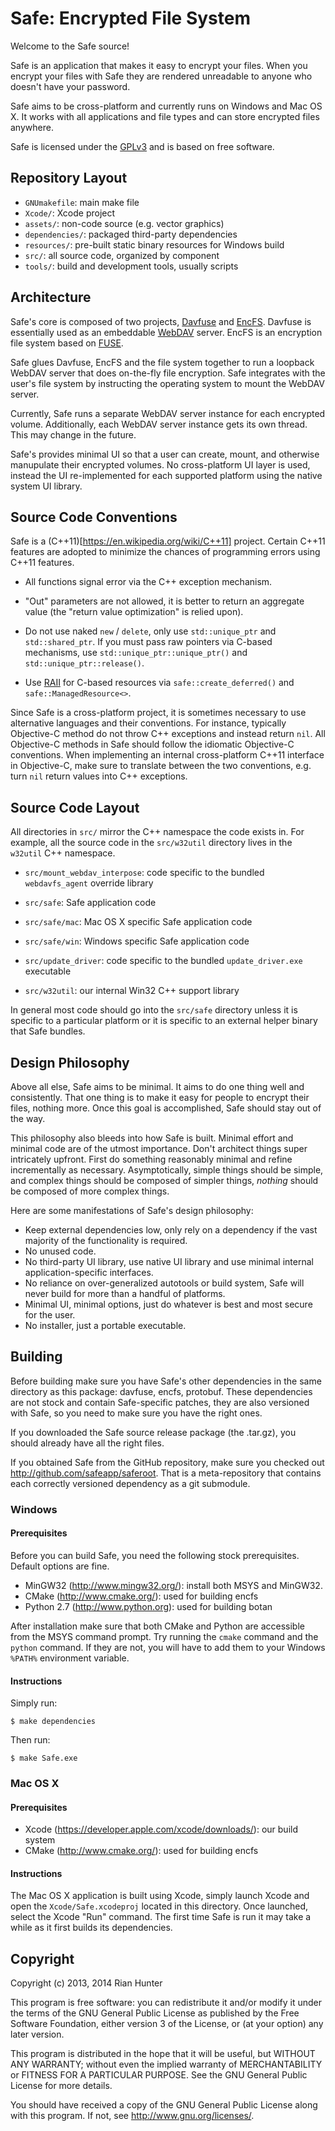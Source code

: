 # Safe: Encrypted File System

Welcome to the Safe source!

Safe is an application that makes it easy to
encrypt your files. When you encrypt your files with Safe
they are rendered unreadable to anyone who doesn't have your
password.

Safe aims to be cross-platform and currently runs on Windows and
Mac OS X. It works with all applications and file types and
can store encrypted files anywhere.

Safe is licensed under the [GPLv3](http://www.gnu.org/licenses/gpl-3.0.html) and is based on free software.

## Repository Layout

* `GNUmakefile`: main make file
* `Xcode/`: Xcode project
* `assets/`: non-code source (e.g. vector graphics)
* `dependencies/`: packaged third-party dependencies
* `resources/`: pre-built static binary resources for Windows build
* `src/`: all source code, organized by component
* `tools/`: build and development tools, usually scripts

## Architecture

Safe's core is composed of two projects, [Davfuse](http://github.com/rianhunter/davfuse) and [EncFS](http://www.arg0.net/encfs).
Davfuse is essentially used as an embeddable [WebDAV](http://webdav.org/) server.
EncFS is an encryption file system based on [FUSE](http://fuse.sourceforge.net/).

Safe glues Davfuse, EncFS and the file
system together to run a loopback WebDAV server that does on-the-fly
file encryption. Safe integrates with the user's
file system by instructing the operating system to
mount the WebDAV server.

Currently, Safe runs a separate WebDAV server instance for
each encrypted volume. Additionally, each WebDAV server instance
gets its own thread. This may change in the future.

Safe's provides minimal UI so that a user can create, mount,
and otherwise manupulate their encrypted
volumes. No cross-platform UI layer is used, instead the UI
re-implemented for each supported platform using the native
system UI library.

## Source Code Conventions

Safe is a (C++11)[https://en.wikipedia.org/wiki/C++11] project.
Certain C++11 features are adopted to
minimize the chances of programming errors using C++11 features.

* All functions signal error via the C++ exception mechanism.

* "Out" parameters are not allowed, it is better to return an
  aggregate value (the "return value optimization" is relied upon).

* Do not use naked `new` / `delete`, only use `std::unique_ptr` and
  `std::shared_ptr`. If you must pass raw pointers via C-based
  mechanisms, use `std::unique_ptr::unique_ptr()` and
  `std::unique_ptr::release()`.

* Use [RAII](https://en.wikipedia.org/wiki/RAII) 
  for C-based resources via `safe::create_deferred()` and
  `safe::ManagedResource<>`.

Since Safe is a cross-platform project, it is sometimes necessary
to use alternative languages and their conventions. For instance,
typically Objective-C method do not throw C++ exceptions and
instead return `nil`. All Objective-C methods in Safe should follow
the idiomatic Objective-C conventions. When implementing an internal
cross-platform C++11 interface in Objective-C, make sure to translate
between the two conventions, e.g. turn `nil` return values into C++
exceptions.

## Source Code Layout

All directories in `src/` mirror the C++ namespace the code exists
in. For example, all the source code in the `src/w32util` directory
lives in the `w32util` C++ namespace.

* `src/mount_webdav_interpose`: code specific to the bundled
   `webdavfs_agent` override library

* `src/safe`: Safe application code

* `src/safe/mac`: Mac OS X specific Safe application code

* `src/safe/win`: Windows specific Safe application code

* `src/update_driver`: code specific to the bundled
  `update_driver.exe` executable

* `src/w32util`: our internal Win32 C++ support library

In general most code should go into the `src/safe` directory unless
it is specific to a particular platform or it is specific to an
external helper binary that Safe bundles.

## Design Philosophy

Above all else, Safe aims to be minimal. It aims to do one thing
well and consistently. That one thing is to make it easy for
people to encrypt their files, nothing more. Once this goal
is accomplished, Safe should stay out of the way.

This philosophy also bleeds into how Safe is built. Minimal effort
and minimal code are of the utmost importance. Don't architect things
super intricately upfront. First do something reasonably minimal and
refine incrementally as necessary. Asymptotically, simple things should
be simple, and complex things should be composed of simpler things,
_nothing_ should be composed of more complex things.

Here are some manifestations of Safe's design philosophy:

* Keep external dependencies low, only rely on a dependency
  if the vast majority of the functionality is required.
* No unused code.
* No third-party UI library, use native UI library and use minimal
  internal application-specific interfaces.
* No reliance on over-generalized autotools or build system,
  Safe will never build for more than a handful of platforms.
* Minimal UI, minimal options, just do whatever is best and most
  secure for the user.
* No installer, just a portable executable.

## Building

Before building make sure you have Safe's other dependencies in the
same directory as this package: davfuse, encfs,
protobuf. These dependencies are not stock and contain Safe-specific
patches, they are also versioned with Safe, so you need to make
sure you have the right ones.

If you downloaded the Safe source release package (the .tar.gz),
you should already have all the right files.

If you obtained Safe from the GitHub repository, make sure
you checked out http://github.com/safeapp/saferoot. That is a
meta-repository that contains each correctly versioned dependency
as a git submodule.

### Windows

#### Prerequisites

Before you can build Safe, you need the following stock
prerequisites. Default options are fine.

* MinGW32 (http://www.mingw32.org/): install both MSYS and MinGW32.
* CMake (http://www.cmake.org/): used for building encfs
* Python 2.7 (http://www.python.org): used for building botan

After installation make sure that both CMake and Python are accessible
from the MSYS command prompt. Try running the `cmake` command and the
`python` command. If they are not, you will have to add them to your
Windows `%PATH%` environment variable.

#### Instructions

Simply run:

```
$ make dependencies
```

Then run:

```
$ make Safe.exe
```

### Mac OS X

#### Prerequisites

* Xcode (https://developer.apple.com/xcode/downloads/): our build system
* CMake (http://www.cmake.org/): used for building encfs

#### Instructions

The Mac OS X application is built using Xcode, simply launch
Xcode and open the `Xcode/Safe.xcodeproj` located in this directory.
Once launched, select the Xcode "Run" command. The first time
Safe is run it may take a while as it first builds its
dependencies.

## Copyright

Copyright (c) 2013, 2014 Rian Hunter

This program is free software: you can redistribute it and/or modify
it under the terms of the GNU General Public License as published by
the Free Software Foundation, either version 3 of the License, or
(at your option) any later version.

This program is distributed in the hope that it will be useful,
but WITHOUT ANY WARRANTY; without even the implied warranty of
MERCHANTABILITY or FITNESS FOR A PARTICULAR PURPOSE.  See the
GNU General Public License for more details.

You should have received a copy of the GNU General Public License
along with this program.  If not, see <http://www.gnu.org/licenses/>.
